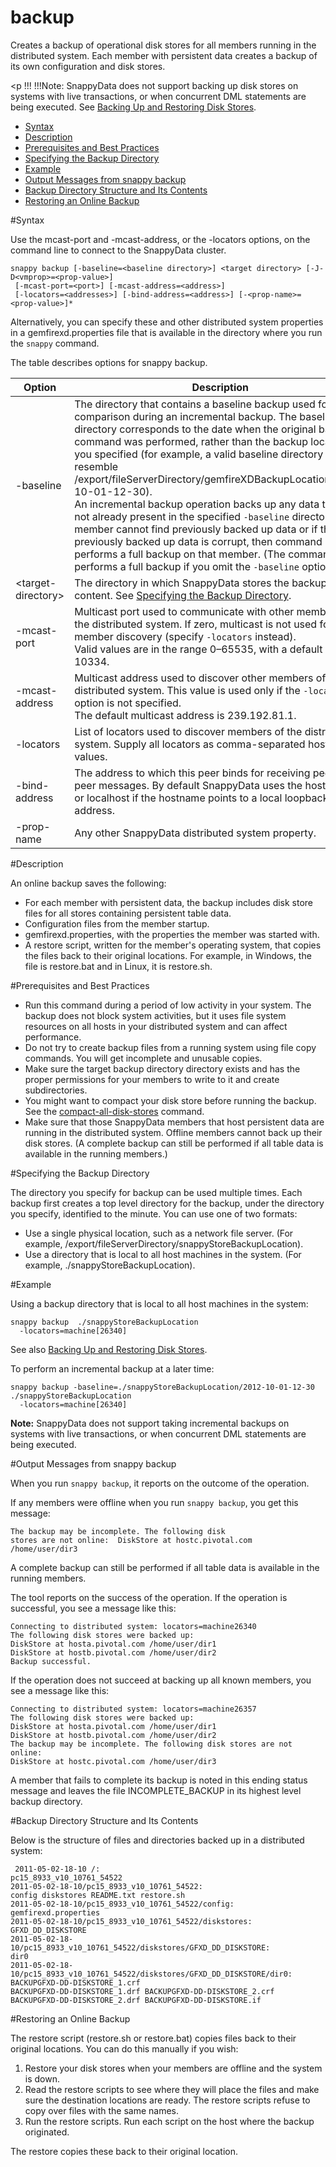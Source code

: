 # backup
Creates a backup of operational disk stores for all members running in the distributed system. Each member with persistent data creates a backup of its own configuration and disk stores.

<a id="reference_13F8B5AFCD9049E380715D2EF0E33BDC__section_06BC55B8DB414173BBD71BEFB9F8F1BD"><p !!!
!!!Note:
	 SnappyData does not support backing up disk stores on systems with live transactions, or when concurrent DML statements are being executed. See <a href="../../disk_storage/backup_restore_disk_store.html#backup_restore_disk_store" class="xref" title="When you invoke the snappy backup command, SnappyData backs up disk stores for all members that are running in the distributed system at that time. Each member with persistent data creates a backup of its own configuration and disk stores.">Backing Up and Restoring Disk Stores</a>.</p>
-   <a href="store-backup.html#reference_13F8B5AFCD9049E380715D2EF0E33BDC__section_B06049F2187548D2A567EB7C2AF6F1A6" class="xref">Syntax</a>
-   <a href="store-backup.html#reference_13F8B5AFCD9049E380715D2EF0E33BDC__section_C75C621FB18D435D94E93BD865BA35E0" class="xref">Description</a>
-   <a href="store-backup.html#reference_13F8B5AFCD9049E380715D2EF0E33BDC__section_E151532922C349FA99C2120880E82D1F" class="xref">Prerequisites and Best Practices</a>
-   <a href="store-backup.html#reference_13F8B5AFCD9049E380715D2EF0E33BDC__section_FEB691B4C9664C31A980B5AB1C1045F3" class="xref">Specifying the Backup Directory</a>
-   <a href="store-backup.html#reference_13F8B5AFCD9049E380715D2EF0E33BDC__section_19EAC375FDBE43FB922EA3E99F41B07E" class="xref">Example</a>
-   <a href="store-backup.html#reference_13F8B5AFCD9049E380715D2EF0E33BDC__section_F65D456EEE55433E9C6F6EC9B4057734" class="xref">Output Messages from snappy backup</a>
-   <a href="store-backup.html#reference_13F8B5AFCD9049E380715D2EF0E33BDC__section_70860E525F5C4F5D995551846E007AC8" class="xref">Backup Directory Structure and Its Contents</a>
-   <a href="store-backup.html#reference_13F8B5AFCD9049E380715D2EF0E33BDC__section_050663B03C0A4C42B07B4C5F69EAC95D" class="xref">Restoring an Online Backup</a>

<a id="reference_13F8B5AFCD9049E380715D2EF0E33BDC__section_B06049F2187548D2A567EB7C2AF6F1A6"></a>

#Syntax

Use the mcast-port and -mcast-address, or the -locators options, on the command line to connect to the SnappyData cluster.

``` pre
snappy backup [-baseline=<baseline directory>] <target directory> [-J-D<vmprop>=<prop-value>]
 [-mcast-port=<port>] [-mcast-address=<address>]
 [-locators=<addresses>] [-bind-address=<address>] [-<prop-name>=<prop-value>]*
```

Alternatively, you can specify these and other distributed system properties in a <span class="ph filepath">gemfirexd.properties</span> file that is available in the directory where you run the `snappy` command.

The table describes options for snappy backup.

|Option|Description|
|-|-|
|-baseline|The directory that contains a baseline backup used for comparison during an incremental backup. The baseline directory corresponds to the date when the original backup command was performed, rather than the backup location you specified (for example, a valid baseline directory might resemble <span class="ph filepath">/export/fileServerDirectory/gemfireXDBackupLocation/2012-10-01-12-30</span>).</br>An incremental backup operation backs up any data that is not already present in the specified `-baseline` directory. If the member cannot find previously backed up data or if the previously backed up data is corrupt, then command performs a full backup on that member. (The command also performs a full backup if you omit the `-baseline` option.|
|&lt;target-directory&gt;|The directory in which SnappyData stores the backup content. See <a href="store-backup.html#reference_13F8B5AFCD9049E380715D2EF0E33BDC__section_FEB691B4C9664C31A980B5AB1C1045F3" class="xref">Specifying the Backup Directory</a>.|
|-mcast-port|Multicast port used to communicate with other members of the distributed system. If zero, multicast is not used for member discovery (specify `-locators` instead). </br>Valid values are in the range 0–65535, with a default value of 10334.|
|-mcast-address|Multicast address used to discover other members of the distributed system. This value is used only if the `-locators` option is not specified.</br>The default multicast address is 239.192.81.1.|
|-locators|List of locators used to discover members of the distributed system. Supply all locators as comma-separated host:port values.|
|-bind-address|The address to which this peer binds for receiving peer-to-peer messages. By default SnappyData uses the hostname, or localhost if the hostname points to a local loopback address.|
|-prop-name|Any other SnappyData distributed system property.|

<a id="reference_13F8B5AFCD9049E380715D2EF0E33BDC__section_C75C621FB18D435D94E93BD865BA35E0"></a>

#Description

An online backup saves the following:

-   For each member with persistent data, the backup includes disk store files for all stores containing persistent table data.
-   Configuration files from the member startup.
-   gemfirexd.properties, with the properties the member was started with.
-   A restore script, written for the member's operating system, that copies the files back to their original locations. For example, in Windows, the file is restore.bat and in Linux, it is restore.sh.

<a id="reference_13F8B5AFCD9049E380715D2EF0E33BDC__section_E151532922C349FA99C2120880E82D1F"></a>

#Prerequisites and Best Practices

-   Run this command during a period of low activity in your system. The backup does not block system activities, but it uses file system resources on all hosts in your distributed system and can affect performance.
-   Do not try to create backup files from a running system using file copy commands. You will get incomplete and unusable copies.
-   Make sure the target backup directory directory exists and has the proper permissions for your members to write to it and create subdirectories.
-   You might want to compact your disk store before running the backup. See the <a href="store-compact-all-disk-stores.html#reference_13F8B5AFCD9049E380715D2EF0E33BDC" class="xref noPageCitation" title="Perform online compaction of SnappyData disk stores.">compact-all-disk-stores</a> command.
-   Make sure that those SnappyData members that host persistent data are running in the distributed system. Offline members cannot back up their disk stores. (A complete backup can still be performed if all table data is available in the running members.)

<a id="reference_13F8B5AFCD9049E380715D2EF0E33BDC__section_FEB691B4C9664C31A980B5AB1C1045F3"></a>

#Specifying the Backup Directory

The directory you specify for backup can be used multiple times. Each backup first creates a top level directory for the backup, under the directory you specify, identified to the minute. You can use one of two formats:

-   Use a single physical location, such as a network file server. (For example, /export/fileServerDirectory/snappyStoreBackupLocation).
-   Use a directory that is local to all host machines in the system. (For example, ./snappyStoreBackupLocation).

<a id="reference_13F8B5AFCD9049E380715D2EF0E33BDC__section_19EAC375FDBE43FB922EA3E99F41B07E"></a>

#Example

Using a backup directory that is local to all host machines in the system:

``` pre
snappy backup  ./snappyStoreBackupLocation
  -locators=machine[26340]
```

See also <a href="../../disk_storage/backup_restore_disk_store.html#backup_restore_disk_store" class="xref" title="When you invoke the snappy backup command, SnappyData backs up disk stores for all members that are running in the distributed system at that time. Each member with persistent data creates a backup of its own configuration and disk stores.">Backing Up and Restoring Disk Stores</a>.

To perform an incremental backup at a later time:

``` pre
snappy backup -baseline=./snappyStoreBackupLocation/2012-10-01-12-30 ./snappyStoreBackupLocation 
  -locators=machine[26340] 
```

<p class="note"><strong>Note:</strong> SnappyData does not support taking incremental backups on systems with live transactions, or when concurrent DML statements are being executed.</p>

<a id="reference_13F8B5AFCD9049E380715D2EF0E33BDC__section_F65D456EEE55433E9C6F6EC9B4057734"></a>

#Output Messages from snappy backup

When you run `snappy backup`, it reports on the outcome of the operation.

If any members were offline when you run `snappy backup`, you get this message:

``` pre
The backup may be incomplete. The following disk
stores are not online:  DiskStore at hostc.pivotal.com
/home/user/dir3
```

A complete backup can still be performed if all table data is available in the running members.

The tool reports on the success of the operation. If the operation is successful, you see a message like this:

``` pre
Connecting to distributed system: locators=machine26340
The following disk stores were backed up:
DiskStore at hosta.pivotal.com /home/user/dir1
DiskStore at hostb.pivotal.com /home/user/dir2
Backup successful.
```

If the operation does not succeed at backing up all known members, you see a message like this:

``` pre
Connecting to distributed system: locators=machine26357
The following disk stores were backed up:
DiskStore at hosta.pivotal.com /home/user/dir1
DiskStore at hostb.pivotal.com /home/user/dir2
The backup may be incomplete. The following disk stores are not online:
DiskStore at hostc.pivotal.com /home/user/dir3
```

A member that fails to complete its backup is noted in this ending status message and leaves the file INCOMPLETE\_BACKUP in its highest level backup directory.

<a id="reference_13F8B5AFCD9049E380715D2EF0E33BDC__section_70860E525F5C4F5D995551846E007AC8"></a>

#Backup Directory Structure and Its Contents

Below is the structure of files and directories backed up in a distributed system:

``` pre
 2011-05-02-18-10 /:
pc15_8933_v10_10761_54522
2011-05-02-18-10/pc15_8933_v10_10761_54522:
config diskstores README.txt restore.sh
2011-05-02-18-10/pc15_8933_v10_10761_54522/config:
gemfirexd.properties
2011-05-02-18-10/pc15_8933_v10_10761_54522/diskstores:
GFXD_DD_DISKSTORE
2011-05-02-18-10/pc15_8933_v10_10761_54522/diskstores/GFXD_DD_DISKSTORE:
dir0
2011-05-02-18-10/pc15_8933_v10_10761_54522/diskstores/GFXD_DD_DISKSTORE/dir0:
BACKUPGFXD-DD-DISKSTORE_1.crf
BACKUPGFXD-DD-DISKSTORE_1.drf BACKUPGFXD-DD-DISKSTORE_2.crf
BACKUPGFXD-DD-DISKSTORE_2.drf BACKUPGFXD-DD-DISKSTORE.if
```

<a id="reference_13F8B5AFCD9049E380715D2EF0E33BDC__section_050663B03C0A4C42B07B4C5F69EAC95D"></a>

#Restoring an Online Backup

The restore script (<span class="ph filepath">restore.sh</span> or <span class="ph filepath">restore.bat</span>) copies files back to their original locations. You can do this manually if you wish:

1.  Restore your disk stores when your members are offline and the system is down.
2.  Read the restore scripts to see where they will place the files and make sure the destination locations are ready. The restore scripts refuse to copy over files with the same names.
3.  Run the restore scripts. Run each script on the host where the backup originated.

The restore copies these back to their original location.
